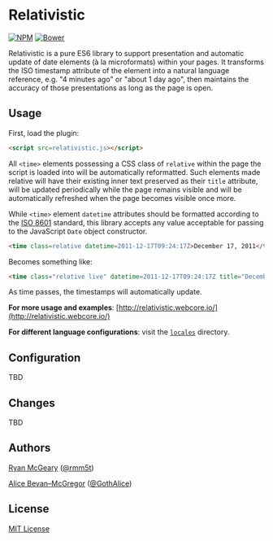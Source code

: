 # Relativistic

[![NPM](https://img.shields.io/npm/v/relativistic.svg)](https://www.npmjs.com/package/relativistic)
[![Bower](https://img.shields.io/bower/v/relativistic.svg)](http://bower.io/search/?q=relativistic)

Relativistic is a pure ES6 library to support presentation and automatic update of date elements (à la microformats) within your pages. It transforms the ISO timestamp attribute of the element into a natural language reference, e.g. "4 minutes ago" or "about 1 day ago", then maintains the accuracy of those presentations as long as the page is open.


## Usage

First, load the plugin:

```html
<script src=relativistic.js></script>
```

All `<time>` elements possessing a CSS class of `relative` within the page the script is loaded into will be automatically reformatted. Such elements made relative will have their existing inner text preserved as their `title` attribute, will be updated periodically while the page remains visible and will be automatically refreshed when the page becomes visible once more.

While `<time>` element `datetime` attributes should be formatted according to the [ISO 8601](http://en.wikipedia.org/wiki/ISO_8601) standard, this library accepts any value acceptable for passing to the JavaScript `Date` object constructor.

```html
<time class=relative datetime=2011-12-17T09:24:17Z>December 17, 2011</time>
```

Becomes something like:

```html
<time class="relative live" datetime=2011-12-17T09:24:17Z title="December 17, 2011">about 1 day ago</time>
```

As time passes, the timestamps will automatically update.

**For more usage and examples**: [http://relativistic.webcore.io/](http://relativistic.webcore.io/)

**For different language configurations**: visit the [`locales`](https://github.com/amcgregor/es6-relativistic/tree/master/locales) directory.


## Configuration

TBD


## Changes

TBD

<!--
| Version | Notes                                                                           |
|---------|---------------------------------------------------------------------------------|
|   1.6.x | ([compare][compare-1.6]) Wraped locales in UMD wrappers; locale improvements    |
|   1.5.x | ([compare][compare-1.5]) Added Date as argument to update function; locales     |
|   1.4.x | ([compare][compare-1.4]) Added allowPast setting; locale updates                |
|   1.3.x | ([compare][compare-1.3]) Added updateFromDOM function; bug fixes; bower support |
|   1.2.x | ([compare][compare-1.2]) Added cutoff setting; locale updates                   |
|   1.1.x | ([compare][compare-1.1]) Added update function; locale updates                  |
|   1.0.x | ([compare][compare-1.0]) locale updates; bug fixes; AMD wrapper                 |
|  0.11.x | ([compare][compare-0.11]) natural rounding; locale updates;                     |
|  0.10.x | ([compare][compare-0.10]) locale updates                                        |
|   0.9.x | ([compare][compare-0.9]) microsecond support; bug fixes                         |
|   0.8.x | ([compare][compare-0.8]) `<time>` element support; bug fixes                    |
|   0.0.1 | ([compare][compare-0.7]) locale function overrides; unit tests                  |

[compare-1.6]: https://github.com/rmm5t/jquery-timeago/compare/v1.5.4...v1.6.7
[compare-1.5]: https://github.com/rmm5t/jquery-timeago/compare/v1.4.3...v1.5.4
[compare-1.4]: https://github.com/rmm5t/jquery-timeago/compare/v1.3.2...v1.4.3
[compare-1.3]: https://github.com/rmm5t/jquery-timeago/compare/v1.2.0...v1.3.2
[compare-1.2]: https://github.com/rmm5t/jquery-timeago/compare/v1.1.0...v1.2.0
[compare-1.1]: https://github.com/rmm5t/jquery-timeago/compare/v1.0.2...v1.1.0
[compare-1.0]: https://github.com/rmm5t/jquery-timeago/compare/v0.11.4...v1.0.2
[compare-0.11]: https://github.com/rmm5t/jquery-timeago/compare/v0.10.1...v0.11.4
[compare-0.10]: https://github.com/rmm5t/jquery-timeago/compare/v0.9.3...v0.10.1
[compare-0.9]: https://github.com/rmm5t/jquery-timeago/compare/v0.8.2...v0.9.3
[compare-0.8]: https://github.com/rmm5t/jquery-timeago/compare/v0.7.2...v0.8.2
[compare-0.7]: https://github.com/rmm5t/jquery-timeago/compare/v0.6.2...v0.7.2
-->


## Authors

[Ryan McGeary](http://ryan.mcgeary.org) ([@rmm5t](https://twitter.com/rmm5t))

[Alice Bevan–McGregor](https://github.com/amcgregor/) ([@GothAlice](https://twitter.com/GothAlice))


## License

[MIT License](https://rmm5t.mit-license.org/)

